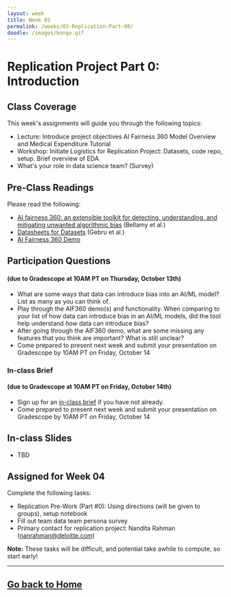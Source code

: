 ```yaml
---
layout: week
title: Week 03
permalink: /weeks/03-Replication-Part-00/
doodle: /images/bongo.gif
---
```


# Replication Project Part 0: Introduction

## Class Coverage
This week's assignments will guide you through the following topics:
* Lecture: Introduce project objectives AI Fairness 360 Model Overview and Medical Expenditure Tutorial
* Workshop: Initiate Logistics for Replication Project: Datasets, code repo, setup. Brief overview of EDA
* What's your role in data science team? (Survey)

## Pre-Class Readings
Please read the following:
* [AI fairness 360: an extensible toolkit for detecting, understanding, and mitigating unwanted algorithmic bias](https://arxiv.org/pdf/1810.01943.pdf) (Bellamy et al.)
* [Datasheets for Datasets](https://arxiv.org/abs/1803.09010) (Gebru et al.)
* [AI Fairness 360 Demo](https://aif360.mybluemix.net/data)

## Participation Questions 
#### (due to Gradescope at 10AM PT on Thursday, October 13th)
* What are some ways that data can introduce bias into an AI/ML model? List as many as you can think of.
* Play through the AIF360 demo(s) and functionality. When comparing to your list of how data can introduce bias in an AI/ML models, did the tool help understand *how* data can introduce bias? 
* After going through the AIF360 demo, what are some missing any features that you think are important? What is still unclear?
* Come prepared to present next week and submit your presentation on Gradescope by 10AM PT on Friday, October 14


### In-class Brief 
#### (due to Gradescope at 10AM PT on Friday, October 14th)
* Sign up for an [in-class brief](https://docs.google.com/spreadsheets/d/1DNA4mQLQmbhFEtm74PEPsUDTEGx0pK_BFzlQcltFaMg/edit?usp=sharing) if you have not already. 
* Come prepared to present next week and submit your presentation on Gradescope by 10AM PT on Friday, October 14

## In-class Slides
* TBD

## Assigned for Week 04
Complete the following tasks:
* Replication Pre-Work (Part #0): Using directions (will be given to groups), setup notebook
* Fill out team data team persona survey
* Primary contact for replication project: Nandita Rahman (nanrahman@deloitte.com)

**Note:** These tasks will be difficult, and potential take awhile to
compute, so start early!

---
[Go back to Home](https://nanrahman.github.io/capstone-responsible-ai/)
---
